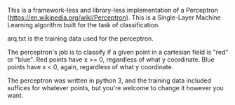 This is a framework-less and library-less implementation of a Perceptron (https://en.wikipedia.org/wiki/Perceptron). This is a Single-Layer Machine Learning
algorithm built for the task of classification.

arq.txt is the training data used for the perceptron.

The perceptron's job is to classify if a given point in a cartesian field is "red" or "blue". Red points have x >= 0, regardless of what y coordinate. Blue points have x < 0, again, regardless of what y coordinate.

The perceptron was written in python 3, and the training data included suffices for whatever points, but you're welcome to change it however you want.